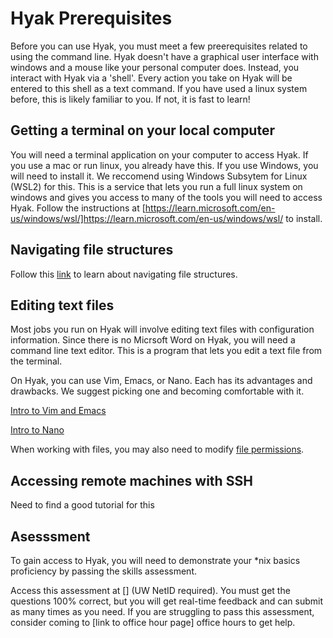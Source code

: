 # Hyak Prerequisites

Before you can use Hyak, you must meet a few preerequisites related to using the command line. Hyak doesn't have a graphical user interface with windows and a mouse like your personal computer does. Instead, you interact with Hyak via a 'shell'. Every action you take on Hyak will be entered to this shell as a text command. If you have used a linux system before, this is likely familiar to you. If not, it is fast to learn!

## Getting a terminal on your local computer

You will need a terminal application on your computer to access Hyak. If you use a mac or run linux, you already have this. If you use Windows, you will need to install it. We reccomend using Windows Subsytem for Linux (WSL2) for this. This is a service that lets you run a full linux system on windows and gives you access to many of the tools you will need to access Hyak. Follow the instructions at [https://learn.microsoft.com/en-us/windows/wsl/]https://learn.microsoft.com/en-us/windows/wsl/ to install. 

## Navigating file structures
Follow this [link](https://linuxjourney.com/lesson/the-shell) to learn about navigating file structures.


## Editing text files
Most jobs you run on Hyak will involve editing text files with configuration information. Since there is no Micrsoft Word on Hyak, you will need a command line text editor. This is a program that lets you edit a text file from the terminal. 

On Hyak, you can use Vim, Emacs, or Nano. Each has its advantages and drawbacks. We suggest picking one and becoming comfortable with it. 

[Intro to Vim and Emacs](https://linuxjourney.com/lesson/regular-expressions-regex)

[Intro to Nano](https://linuxize.com/post/how-to-use-nano-text-editor/)


When working with files, you may also need to modify [file permissions](https://linuxjourney.com/lesson/file-permissions).

## Accessing remote machines with SSH

Need to find a good tutorial for this

## Asesssment

To gain access to Hyak, you will need to demonstrate your *nix basics proficiency by passing the skills assessment. 

Access this assessment at [] (UW NetID required). You must get the questions 100% correct, but you will get real-time feedback and can submit as many times as you need. If you are struggling to pass this assessment, consider coming to [link to office hour page] office hours to get help.


